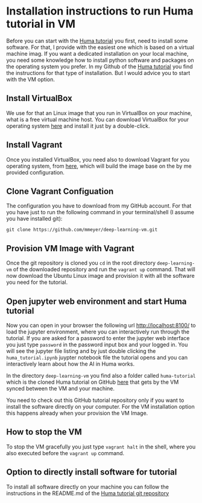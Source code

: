 Installation instructions to run Huma tutorial in VM
====================================================

Before you can start with the [Huma tutorial](https://github.com/mmeyer/huma-tutorial) you first, need to install some software. For that, I provide with the easiest one which is based on a virtual machine imag. If you want a dedicated installation on your local machine, you need some knowledge how to install python software and packages on the operating system you prefer. In my Github of the [Huma tutorial](https://github.com/mmeyer/huma-tutorial) you find the instructions for that type of installation. But I would advice you to start with the VM option.

## Install VirtualBox
We use for that an Linux image that you run in VirtualBox on your machine, what is a free virtual machine host. You can download VirtualBox for your operating system [here](https://www.virtualbox.org/wiki/Downloads) and install it just by a double-click.  

## Install Vagrant
Once you installed VirtualBox, you need also to download Vagrant for you operating system, from [here](http://www.vagrantup.com/downloads.html), which will build the image base on the by me provided configuration.

## Clone Vagrant Configuation
The configuration you have to download from my GitHub account. For that you have just to run the following command in your terminal/shell (I assume you have installed git):

`git clone https://github.com/mmeyer/deep-learning-vm.git`

## Provision VM Image with Vagrant
Once the git repository is cloned you `cd` in the root directory `deep-learning-vm` of the downloaded repository and run the `vagrant up` command. That will now download the Ubuntu Linux image and provision it with all the software you need for the tutorial.

## Open jupyter web environment and start Huma tutorial
Now you can open in your browser the following url [http://localhost:8100/](http://localhost:8100/) to load the jupyter environment, where you can interactively run through the tutorial. If you are asked for a password to enter the jupyter web interface you just type `password` in the password input box and your logged in. You will see the jupyter file listing and by just double clicking the `huma_tutorial.ipynb` juypter notebook file the tutorial opens and you can interactively learn about how the AI in Huma works.

In the directory `deep-learning-vm` you find also a folder called `huma-tutorial` which is the cloned Huma tutorial on GitHub [here](https://github.com/mmeyer/huma-tutorial) that gets by the VM synced between the VM and your machine.

You need to check out this GitHub tutorial repository only if you want to install the software directly on your computer. For the VM installation option this happens already when your provision the VM Image.

## How to stop the VM
To stop the VM gracefully you just type `vagrant halt` in the shell, where you also executed before the `vagrant up` command.

## Option to directly install software for tutorial
To install all software directly on your machine you  can follow the instructions in the README.md of the [Huma tutorial git repository](https://github.com/mmeyer/huma-tutorial)
